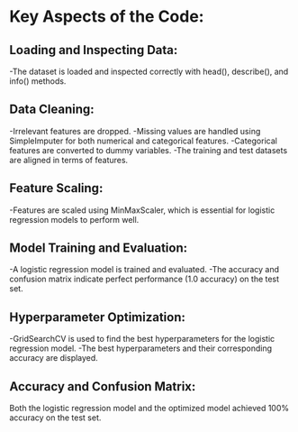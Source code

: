 # Key Aspects of the Code:

## Loading and Inspecting Data:
-The dataset is loaded and inspected correctly with head(), describe(), and info() methods.

## Data Cleaning:
-Irrelevant features are dropped.
-Missing values are handled using SimpleImputer for both numerical and categorical features.
-Categorical features are converted to dummy variables.
-The training and test datasets are aligned in terms of features.

## Feature Scaling:
-Features are scaled using MinMaxScaler, which is essential for logistic regression models to perform well.

## Model Training and Evaluation:
-A logistic regression model is trained and evaluated.
-The accuracy and confusion matrix indicate perfect performance (1.0 accuracy) on the test set.

## Hyperparameter Optimization:
-GridSearchCV is used to find the best hyperparameters for the logistic regression model.
-The best hyperparameters and their corresponding accuracy are displayed.

## Accuracy and Confusion Matrix:
Both the logistic regression model and the optimized model achieved 100% accuracy on the test set.
